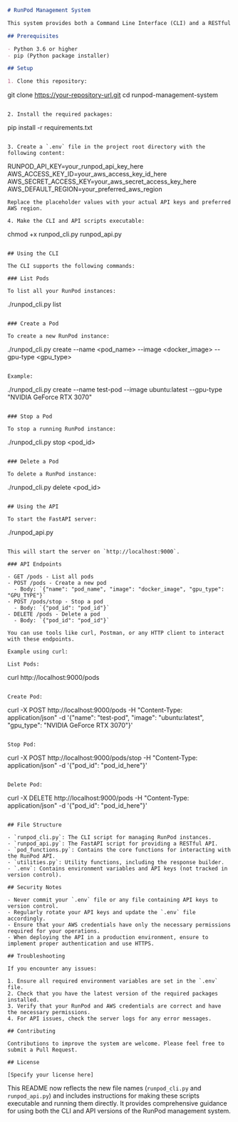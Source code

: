 
```markdown
# RunPod Management System

This system provides both a Command Line Interface (CLI) and a RESTful API for managing RunPod instances, including listing, creating, stopping, and deleting pods.

## Prerequisites

- Python 3.6 or higher
- pip (Python package installer)

## Setup

1. Clone this repository:
   ```
   git clone https://your-repository-url.git
   cd runpod-management-system
   ```

2. Install the required packages:
   ```
   pip install -r requirements.txt
   ```

3. Create a `.env` file in the project root directory with the following content:
   ```
   RUNPOD_API_KEY=your_runpod_api_key_here
   AWS_ACCESS_KEY_ID=your_aws_access_key_id_here
   AWS_SECRET_ACCESS_KEY=your_aws_secret_access_key_here
   AWS_DEFAULT_REGION=your_preferred_aws_region
   ```
   Replace the placeholder values with your actual API keys and preferred AWS region.

4. Make the CLI and API scripts executable:
   ```
   chmod +x runpod_cli.py runpod_api.py
   ```

## Using the CLI

The CLI supports the following commands:

### List Pods

To list all your RunPod instances:

```
./runpod_cli.py list
```

### Create a Pod

To create a new RunPod instance:

```
./runpod_cli.py create --name <pod_name> --image <docker_image> --gpu-type <gpu_type>
```

Example:
```
./runpod_cli.py create --name test-pod --image ubuntu:latest --gpu-type "NVIDIA GeForce RTX 3070"
```

### Stop a Pod

To stop a running RunPod instance:

```
./runpod_cli.py stop <pod_id>
```

### Delete a Pod

To delete a RunPod instance:

```
./runpod_cli.py delete <pod_id>
```

## Using the API

To start the FastAPI server:

```
./runpod_api.py
```

This will start the server on `http://localhost:9000`.

### API Endpoints

- GET /pods - List all pods
- POST /pods - Create a new pod
  - Body: `{"name": "pod_name", "image": "docker_image", "gpu_type": "GPU_TYPE"}`
- POST /pods/stop - Stop a pod
  - Body: `{"pod_id": "pod_id"}`
- DELETE /pods - Delete a pod
  - Body: `{"pod_id": "pod_id"}`

You can use tools like curl, Postman, or any HTTP client to interact with these endpoints.

Example using curl:

List Pods:
```
curl http://localhost:9000/pods
```

Create Pod:
```
curl -X POST http://localhost:9000/pods -H "Content-Type: application/json" -d '{"name": "test-pod", "image": "ubuntu:latest", "gpu_type": "NVIDIA GeForce RTX 3070"}'
```

Stop Pod:
```
curl -X POST http://localhost:9000/pods/stop -H "Content-Type: application/json" -d '{"pod_id": "pod_id_here"}'
```

Delete Pod:
```
curl -X DELETE http://localhost:9000/pods -H "Content-Type: application/json" -d '{"pod_id": "pod_id_here"}'
```

## File Structure

- `runpod_cli.py`: The CLI script for managing RunPod instances.
- `runpod_api.py`: The FastAPI script for providing a RESTful API.
- `pod_functions.py`: Contains the core functions for interacting with the RunPod API.
- `utilities.py`: Utility functions, including the response builder.
- `.env`: Contains environment variables and API keys (not tracked in version control).

## Security Notes

- Never commit your `.env` file or any file containing API keys to version control.
- Regularly rotate your API keys and update the `.env` file accordingly.
- Ensure that your AWS credentials have only the necessary permissions required for your operations.
- When deploying the API in a production environment, ensure to implement proper authentication and use HTTPS.

## Troubleshooting

If you encounter any issues:

1. Ensure all required environment variables are set in the `.env` file.
2. Check that you have the latest version of the required packages installed.
3. Verify that your RunPod and AWS credentials are correct and have the necessary permissions.
4. For API issues, check the server logs for any error messages.

## Contributing

Contributions to improve the system are welcome. Please feel free to submit a Pull Request.

## License

[Specify your license here]
```

This README now reflects the new file names (`runpod_cli.py` and `runpod_api.py`) and includes instructions for making these scripts executable and running them directly. It provides comprehensive guidance for using both the CLI and API versions of the RunPod management system.
